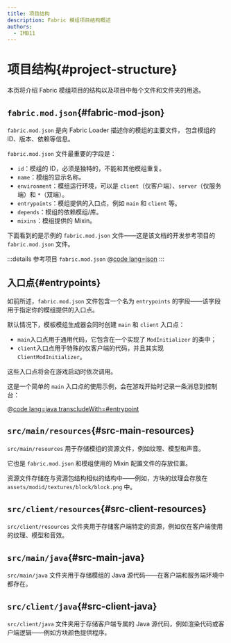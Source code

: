 ```yaml
---
title: 项目结构
description: Fabric 模组项目结构概述
authors:
  - IMB11
---
```


# 项目结构{#project-structure}

本页将介绍 Fabric 模组项目的结构以及项目中每个文件和文件夹的用途。

## `fabric.mod.json`{#fabric-mod-json}

`fabric.mod.json` 是向 Fabric Loader 描述你的模组的主要文件， 包含模组的 ID、版本、依赖等信息。

`fabric.mod.json` 文件最重要的字段是：

- `id`：模组的 ID，必须是独特的，不能和其他模组重复。
- `name`：模组的显示名称。
- `environment`：模组运行环境，可以是 `client`（仅客户端）、`server`（仅服务端）和 `*`（双端）。
- `entrypoints`：模组提供的入口点，例如 `main` 和 `client` 等。
- `depends`：模组的依赖模组/库。
- `mixins`：模组提供的 Mixin。

下面看到的是示例的 `fabric.mod.json` 文件——这是该文档的开发参考项目的 `fabric.mod.json` 文件。

:::details 参考项目 `fabric.mod.json`
@[code lang=json](@/reference/latest/src/main/resources/fabric.mod.json)
:::

## 入口点{#entrypoints}

如前所述，`fabric.mod.json` 文件包含一个名为 `entrypoints` 的字段——该字段用于指定你的模组提供的入口点。

默认情况下，模板模组生成器会同时创建 `main` 和 `client` 入口点：

- `main`入口点用于通用代码，它包含在一个实现了 `ModInitializer` 的类中；
- `client`入口点用于特殊的仅客户端的代码，并且其实现 `ClientModInitializer`。

这些入口点将会在游戏启动时依次调用。

这是一个简单的 `main` 入口点的使用示例，会在游戏开始时记录一条消息到控制台：

@[code lang=java transcludeWith=#entrypoint](@/reference/latest/src/main/java/com/example/docs/FabricDocsReference.java)

## `src/main/resources`{#src-main-resources}

`src/main/resources` 用于存储模组的资源文件，例如纹理、模型和声音。

它也是 `fabric.mod.json` 和模组使用的 Mixin 配置文件的存放位置。

资源文件存储在与资源包结构相似的结构中——例如，方块的纹理会存放在 `assets/modid/textures/block/block.png` 中。

## `src/client/resources`{#src-client-resources}

`src/client/resources` 文件夹用于存储客户端特定的资源，例如仅在客户端使用的纹理、模型和音效。

## `src/main/java`{#src-main-java}

`src/main/java` 文件夹用于存储模组的 Java 源代码——在客户端和服务端环境中都存在。

## `src/client/java`{#src-client-java}

`src/client/java` 文件夹用于存储客户端专属的 Java 源代码，例如渲染代码或客户端逻辑——例如方块颜色提供程序。
